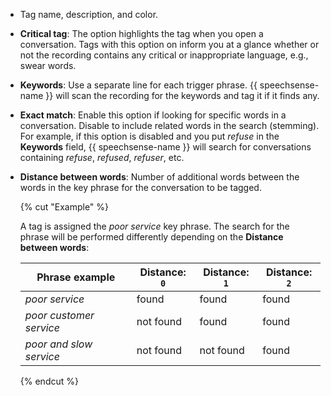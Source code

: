 * Tag name, description, and color.

* **Critical tag**: The option highlights the tag when you open a conversation. Tags with this option on inform you at a glance whether or not the recording contains any critical or inappropriate language, e.g., swear words.

* **Keywords**: Use a separate line for each trigger phrase. {{ speechsense-name }} will scan the recording for the keywords and tag it if it finds any.

* **Exact match**: Enable this option if looking for specific words in a conversation. Disable to include related words in the search (stemming). For example, if this option is disabled and you put _refuse_ in the **Keywords** field, {{ speechsense-name }} will search for conversations containing _refuse_, _refused_, _refuser_, etc.

* **Distance between words**: Number of additional words between the words in the key phrase for the conversation to be tagged.

   {% cut "Example" %}

   A tag is assigned the _poor service_ key phrase. The search for the phrase will be performed differently depending on the **Distance between words**:

   | Phrase example | Distance: `0` | Distance: `1` | Distance: `2` |
   | ----------- | ----------- | ----------- | ----------- |
   | _poor service_ | found | found | found |
   | _poor customer service_ | not found | found | found |
   | _poor and slow service_ | not found | not found | found |

   {% endcut %}
